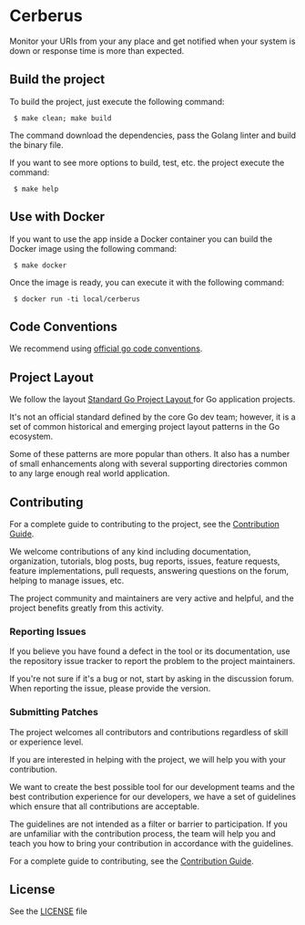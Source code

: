 
# Cerberus

Monitor your URIs from your any place and get notified when your system is down or response time is more than expected.

## Build the project

To build the project, just execute the following command:

```
 $ make clean; make build
```

The command download the dependencies, pass the Golang linter and build the binary file.

If you want to see more options to build, test, etc. the project execute the command:

```
 $ make help
```

## Use with Docker

If you want to use the app inside a Docker container you can build the Docker image using the following command:

```
 $ make docker
```

Once the image is ready, you can execute it with the following command:

```
 $ docker run -ti local/cerberus
```

## Code Conventions

We recommend using [official go code conventions](https://golang.org/doc/effective_go.html).

## Project Layout

We follow the layout [Standard Go Project Layout
](https://github.com/golang-standards/project-layout) for Go application projects.

It's not an official standard defined by the core Go dev team; however, it is a set of common historical and emerging project layout patterns in the Go ecosystem.

Some of these patterns are more popular than others. It also has a number of small enhancements along with several supporting directories common to any large enough real world application.

## Contributing

For a complete guide to contributing to the project, see the [Contribution Guide](CONTRIBUTING.md).

We welcome contributions of any kind including documentation, organization, tutorials, blog posts, bug reports, issues, feature requests, feature implementations, pull requests, answering questions on the forum, helping to manage issues, etc.

The project community and maintainers are very active and helpful, and the project benefits greatly from this activity.

### Reporting Issues

If you believe you have found a defect in the tool or its documentation, use the repository issue tracker to report the problem to the project maintainers.

If you're not sure if it's a bug or not, start by asking in the discussion forum. When reporting the issue, please provide the version.

### Submitting Patches

The project welcomes all contributors and contributions regardless of skill or experience level.

If you are interested in helping with the project, we will help you with your contribution.

We want to create the best possible tool for our development teams and the best contribution experience for our developers, we have a set of guidelines which ensure that all contributions are acceptable.

The guidelines are not intended as a filter or barrier to participation. If you are unfamiliar with the contribution process, the team will help you and teach you how to bring your contribution in accordance with the guidelines.

For a complete guide to contributing, see the [Contribution Guide](CONTRIBUTING.md).

## License

See the [LICENSE](./LICENSE) file
